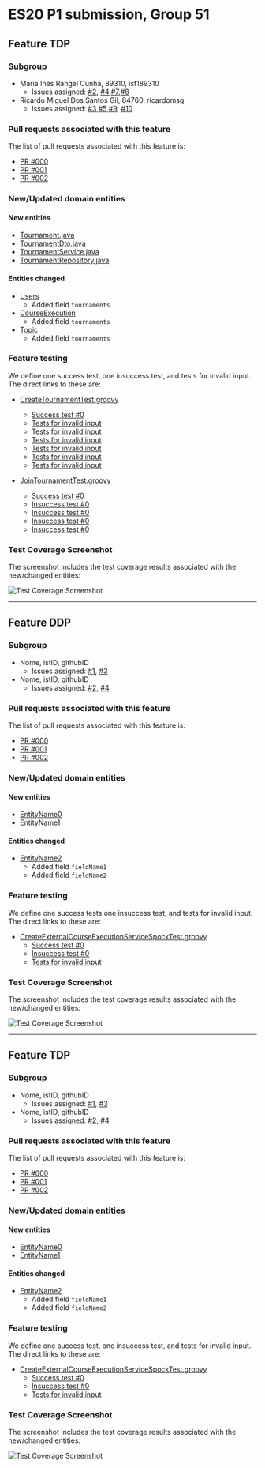 # ES20 P1 submission, Group 51

## Feature TDP

### Subgroup
 - Maria Inês Rangel Cunha, 89310, ist189310
   + Issues assigned: [#2](https://github.com/tecnico-softeng/es20tg_51-project/issues/2), [#4](https://github.com/tecnico-softeng/es20tg_51-project/issues/4),[#7](https://github.com/tecnico-softeng/es20tg_51-project/issues/7),[#8](https://github.com/tecnico-softeng/es20tg_51-project/issues/8)
 - Ricardo Miguel Dos Santos Gil, 84760, ricardomsg
   + Issues assigned: [#3](https://github.com/tecnico-softeng/es20tg_51-project/issues/3),[#5](https://github.com/tecnico-softeng/es20tg_51-project/issues/5),[#9](https://github.com/tecnico-softeng/es20tg_51-project/issues/9), [#10](https://github.com/tecnico-softeng/es20tg_51-project/issues/10)
 
### Pull requests associated with this feature

The list of pull requests associated with this feature is:

 - [PR #000](https://github.com)
 - [PR #001](https://github.com)
 - [PR #002](https://github.com)


### New/Updated domain entities

#### New entities
 - [Tournament.java](https://github.com/tecnico-softeng/es20tg_51-project/tree/tdp/backend/src/main/java/pt/ulisboa/tecnico/socialsoftware/tutor/tournament/Tournament.java)
 - [TournamentDto.java](https://github.com/tecnico-softeng/es20tg_51-project/blob/tdp/backend/src/main/java/pt/ulisboa/tecnico/socialsoftware/tutor/tournament/TournamentDto.java)
 - [TournamentService.java](https://github.com/tecnico-softeng/es20tg_51-project/blob/tdp/backend/src/main/java/pt/ulisboa/tecnico/socialsoftware/tutor/tournament/TournamentService.java)
 - [TournamentRepository.java](https://github.com/tecnico-softeng/es20tg_51-project/blob/tdp/backend/src/main/java/pt/ulisboa/tecnico/socialsoftware/tutor/tournament/TournamentRepository.java)

#### Entities changed
 - [Users](https://github.com/tecnico-softeng/es20tg_51-project/tree/tdp/backend/src/main/java/pt/ulisboa/tecnico/socialsoftware/tutor/user/User.java)
   + Added field `tournaments`
 - [CourseExecution](https://github.com/tecnico-softeng/es20tg_51-project/blob/tdp/backend/src/main/java/pt/ulisboa/tecnico/socialsoftware/tutor/course/CourseExecution.java)
   + Added field `tournaments`
 - [Topic](https://github.com/tecnico-softeng/es20tg_51-project/blob/tdp/backend/src/main/java/pt/ulisboa/tecnico/socialsoftware/tutor/question/domain/Topic.java)
   + Added field `tournaments`
 
### Feature testing

We define one success test, one insuccess test, and tests for invalid input. The direct links to these are:

 - [CreateTournamentTest.groovy](https://github.com/tecnico-softeng/es20tg_51-project/blob/tdp/backend/src/test/groovy/pt/ulisboa/tecnico/socialsoftware/tutor/tournament/service/CreateTournamentTest.groovy)
    + [Success test #0](https://github.com/tecnico-softeng/es20tg_51-project/blob/tdp/backend/src/test/groovy/pt/ulisboa/tecnico/socialsoftware/tutor/tournament/service/CreateTournamentTest.groovy#L88)
    + [Tests for invalid input](https://github.com/tecnico-softeng/es20tg_51-project/blob/tdp/backend/src/test/groovy/pt/ulisboa/tecnico/socialsoftware/tutor/tournament/service/CreateTournamentTest.groovy#L111)
    + [Tests for invalid input](https://github.com/tecnico-softeng/es20tg_51-project/blob/tdp/backend/src/test/groovy/pt/ulisboa/tecnico/socialsoftware/tutor/tournament/service/CreateTournamentTest.groovy#L127)
    + [Tests for invalid input](https://github.com/tecnico-softeng/es20tg_51-project/blob/tdp/backend/src/test/groovy/pt/ulisboa/tecnico/socialsoftware/tutor/tournament/service/CreateTournamentTest.groovy#L144)
    + [Tests for invalid input](https://github.com/tecnico-softeng/es20tg_51-project/blob/tdp/backend/src/test/groovy/pt/ulisboa/tecnico/socialsoftware/tutor/tournament/service/CreateTournamentTest.groovy#L161)
    + [Tests for invalid input](https://github.com/tecnico-softeng/es20tg_51-project/blob/tdp/backend/src/test/groovy/pt/ulisboa/tecnico/socialsoftware/tutor/tournament/service/CreateTournamentTest.groovy#L177)
    + [Tests for invalid input](https://github.com/tecnico-softeng/es20tg_51-project/blob/tdp/backend/src/test/groovy/pt/ulisboa/tecnico/socialsoftware/tutor/tournament/service/CreateTournamentTest.groovy#L194)

 - [JoinTournamentTest.groovy](https://github.com/tecnico-softeng/es20tg_51-project/blob/tdp/backend/src/test/groovy/pt/ulisboa/tecnico/socialsoftware/tutor/tournament/service/JoinTournamentTest.groovy)
    + [Success test #0](https://github.com/tecnico-softeng/es20tg_51-project/blob/tdp/backend/src/test/groovy/pt/ulisboa/tecnico/socialsoftware/tutor/tournament/service/JoinTournamentTest.groovy#L95)
    + [Insuccess test #0](https://github.com/tecnico-softeng/es20tg_51-project/blob/tdp/backend/src/test/groovy/pt/ulisboa/tecnico/socialsoftware/tutor/tournament/service/JoinTournamentTest.groovy#L108)
    + [Insuccess test #0](https://github.com/tecnico-softeng/es20tg_51-project/blob/tdp/backend/src/test/groovy/pt/ulisboa/tecnico/socialsoftware/tutor/tournament/service/JoinTournamentTest.groovy#L125)
    + [Insuccess test #0](https://github.com/tecnico-softeng/es20tg_51-project/blob/tdp/backend/src/test/groovy/pt/ulisboa/tecnico/socialsoftware/tutor/tournament/service/JoinTournamentTest.groovy#L143)
    + [Insuccess test #0](https://github.com/tecnico-softeng/es20tg_51-project/blob/tdp/backend/src/test/groovy/pt/ulisboa/tecnico/socialsoftware/tutor/tournament/service/JoinTournamentTest.groovy#L157)	


### Test Coverage Screenshot

The screenshot includes the test coverage results associated with the new/changed entities:

![Test Coverage Screenshot](https://imgur.com/a/Fa9t5On)

---

## Feature DDP

### Subgroup
 - Nome, istID, githubID
   + Issues assigned: [#1](https://github.com), [#3](https://github.com)
 - Nome, istID, githubID
   + Issues assigned: [#2](https://github.com), [#4](https://github.com)
 
### Pull requests associated with this feature

The list of pull requests associated with this feature is:

 - [PR #000](https://github.com)
 - [PR #001](https://github.com)
 - [PR #002](https://github.com)


### New/Updated domain entities

#### New entities
 - [EntityName0](https://github.com)
 - [EntityName1](https://github.com)

#### Entities changed
 - [EntityName2](https://github.com)
   + Added field `fieldName1`
   + Added field `fieldName2`
 
### Feature testing

We define one success tests one insuccess test, and tests for invalid input. The direct links to these are:

 - [CreateExternalCourseExecutionServiceSpockTest.groovy](https://github.com/socialsoftware/quizzes-tutor/blob/31ba9bd5f5ddcbab61f1c4b2daca7331ad099f98/backend/src/test/groovy/pt/ulisboa/tecnico/socialsoftware/tutor/administration/service/CreateExternalCourseExecutionServiceSpockTest.groovy)
    + [Success test #0](https://github.com/socialsoftware/quizzes-tutor/blob/31ba9bd5f5ddcbab61f1c4b2daca7331ad099f98/backend/src/test/groovy/pt/ulisboa/tecnico/socialsoftware/tutor/administration/service/CreateExternalCourseExecutionServiceSpockTest.groovy#L39)
    + [Insuccess test #0](https://github.com/socialsoftware/quizzes-tutor/blob/31ba9bd5f5ddcbab61f1c4b2daca7331ad099f98/backend/src/test/groovy/pt/ulisboa/tecnico/socialsoftware/tutor/administration/service/CreateExternalCourseExecutionServiceSpockTest.groovy#L104)
    + [Tests for invalid input](https://github.com/socialsoftware/quizzes-tutor/blob/31ba9bd5f5ddcbab61f1c4b2daca7331ad099f98/backend/src/test/groovy/pt/ulisboa/tecnico/socialsoftware/tutor/administration/service/CreateExternalCourseExecutionServiceSpockTest.groovy#L145)


### Test Coverage Screenshot

The screenshot includes the test coverage results associated with the new/changed entities:

![Test Coverage Screenshot](https://web.tecnico.ulisboa.pt/~joaofernandoferreira/1920/ES/coverage_ex1.png)


---


## Feature TDP

### Subgroup
 - Nome, istID, githubID
   + Issues assigned: [#1](https://github.com), [#3](https://github.com)
 - Nome, istID, githubID
   + Issues assigned: [#2](https://github.com), [#4](https://github.com)
 
### Pull requests associated with this feature

The list of pull requests associated with this feature is:

 - [PR #000](https://github.com)
 - [PR #001](https://github.com)
 - [PR #002](https://github.com)


### New/Updated domain entities

#### New entities
 - [EntityName0](https://github.com)
 - [EntityName1](https://github.com)

#### Entities changed
 - [EntityName2](https://github.com)
   + Added field `fieldName1`
   + Added field `fieldName2`
 
### Feature testing

We define one success test, one insuccess test, and tests for invalid input. The direct links to these are:

 - [CreateExternalCourseExecutionServiceSpockTest.groovy](https://github.com/socialsoftware/quizzes-tutor/blob/31ba9bd5f5ddcbab61f1c4b2daca7331ad099f98/backend/src/test/groovy/pt/ulisboa/tecnico/socialsoftware/tutor/administration/service/CreateExternalCourseExecutionServiceSpockTest.groovy)
    + [Success test #0](https://github.com/socialsoftware/quizzes-tutor/blob/31ba9bd5f5ddcbab61f1c4b2daca7331ad099f98/backend/src/test/groovy/pt/ulisboa/tecnico/socialsoftware/tutor/administration/service/CreateExternalCourseExecutionServiceSpockTest.groovy#L39)
    + [Insuccess test #0](https://github.com/socialsoftware/quizzes-tutor/blob/31ba9bd5f5ddcbab61f1c4b2daca7331ad099f98/backend/src/test/groovy/pt/ulisboa/tecnico/socialsoftware/tutor/administration/service/CreateExternalCourseExecutionServiceSpockTest.groovy#L104)
    + [Tests for invalid input](https://github.com/socialsoftware/quizzes-tutor/blob/31ba9bd5f5ddcbab61f1c4b2daca7331ad099f98/backend/src/test/groovy/pt/ulisboa/tecnico/socialsoftware/tutor/administration/service/CreateExternalCourseExecutionServiceSpockTest.groovy#L145)


### Test Coverage Screenshot

The screenshot includes the test coverage results associated with the new/changed entities:

![Test Coverage Screenshot](https://web.tecnico.ulisboa.pt/~joaofernandoferreira/1920/ES/coverage_ex1.png)

